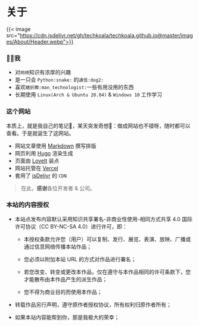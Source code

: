 # 关于


{{< image src="https://cdn.jsdelivr.net/gh/techkoala/techkoala.github.io@master/images/About/Header.webp">}}

### :man_shrugging:我

- 对`网络`知识有浓厚的兴趣
- 是一只会 `Python:snake:` 的`通信:dog2:`
- 喜欢`瞎折腾:man_technologist:`一些有用没用的东西
- 长期使用 `Linux(Arch & Ubuntu 20.04)` & `Windows 10` 工作学习

### 这个网站

本质上，就是我自己的笔记:notebook_with_decorative_cover:，某天突发奇想:thought_balloon:：做成网站也不错呀，随时都可以查看。于是就诞生了这网站。

- 网站文章使用 [Markdown](https://zh.wikipedia.org/zh-hans/Markdown) 撰写排版
- 网页利用 [Hugo](https://gohugo.io/) 渲染生成
- 页面由 [LoveIt](https://github.com/dillonzq/LoveIt) 装点
- 网站托管在 [Vercel](https://vercel.com)
- 套用了 [jsDelivr](https://www.jsdelivr.com/) 的 `CDN`

> 在此，**感谢**各位开发者 & 公司。

### 本站的内容授权

- 本站点发布内容默认采用知识共享署名-非商业性使用-相同方式共享 4.0 国际许可协议（CC BY-NC-SA 4.0）进行许可，即：

  - 本授权条款允许您（用户）可以复制、发行、展览、表演、放映、广播或通过信息网络传播本站作品；

  - 您必须以附加本站 URL 的方式对作品进行署名；

  - 若您改变、转变或更改本作品，仅在遵守与本作品相同的许可条款下，您才能散布由本作品产生的派生作品；

  - 您不得为商业目的而使用本作品；

- 转载作品另行声明，遵守原作者授权协议，所有权利归原作者所有；

- 如果本站内容能帮到你，那是我极大的荣幸；

